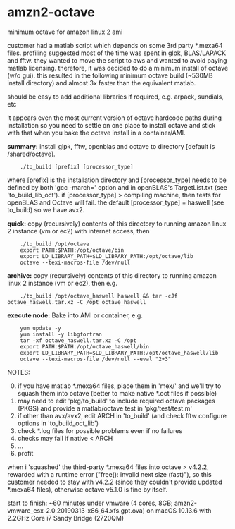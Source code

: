 # amzn2-octave
minimum octave for amazon linux 2 ami

customer had a matlab script which depends on some 3rd party \*.mexa64 files. profiling suggested most of the time was spent in glpk, BLAS/LAPACK and fftw. they wanted to move the script to aws and wanted to avoid paying matlab licensing. therefore, it was decided to do a minimum install of octave (w/o gui). this resulted in the following minimum octave build (~530MB install directory) and almost 3x faster than the equivalent matlab.

should be easy to add additional libraries if required, e.g. arpack, sundials, etc 

it appears even the most current version of octave hardcode paths during installation so you need to settle on one place to install octave and stick with that when you bake the octave install in a container/AMI.

<b>summary:</b> install glpk, fftw, openblas and octave to directory [default is /shared/octave]. 

		./to_build [prefix] [processor_type]

where \[prefix] is the installation directory and \[processor_type] needs to be defined by both 'gcc -march=' option and in openBLAS's TargetList.txt (see 'to_build_lib_oct').
if \[processor_type] > compiling machine, then tests for openBLAS and Octave will fail. the default \[processor_type] = haswell (see to_build) so we have avx2.


<b>quick:</b> copy (recursively) contents of this directory to running amazon linux 2 instance (vm or ec2) with internet access, then
	
		./to_build /opt/octave
		export PATH:$PATH:/opt/octave/bin
		export LD_LIBRARY_PATH=$LD_LIBRARY_PATH:/opt/octave/lib
		octave --texi-macros-file /dev/null
		
		
<b>archive:</b> copy (recursively) contents of this directory to running amazon linux 2 instance (vm or ec2), then e.g.
	
		./to_build /opt/octave_haswell haswell && tar -cJf octave_haswell.tar.xz -C /opt octave_haswell

	
<b>execute node:</b> Bake into AMI or container, e.g.
	
		yum update -y
		yum install -y libgfortran
		tar -xf octave_haswell.tar.xz -C /opt
		export PATH:$PATH:/opt/octave_haswell/bin
		export LD_LIBRARY_PATH=$LD_LIBRARY_PATH:/opt/octave_haswell/lib
		octave --texi-macros-file /dev/null --eval "2+3"


NOTES:

0) if you have matlab \*.mexa64 files, place them in 'mex/' and we'll try to squash them into octave (better to make native \*.oct files if possible)
1) may need to edit 'pkg/to_build' to include required octave packages (PKGS) and provide a matlab/octave test in 'pkg/test/test.m'
2) if other than avx/avx2, edit ARCH in 'to_build' (and check fftw configure options in 'to_build_oct_lib')
3) check \*.log files for possible problems even if no failures
4) checks may fail if native < ARCH
5)  ...
6) profit

when i 'squashed' the third-party \*.mexa64 files into octave > v4.2.2, rewarded with a runtime error ("free(): invalid next size (fast)"), so this customer needed to stay with v4.2.2 (since they couldn't provide updated \*.mexa64 files), otherwise octave v5.1.0 is fine by itself.

start to finish: ~60 minutes under vmware (4 cores, 8GB; amzn2-vmware_esx-2.0.20190313-x86_64.xfs.gpt.ova) on macOS 10.13.6 with 2.2GHz Core i7 Sandy Bridge (2720QM)

